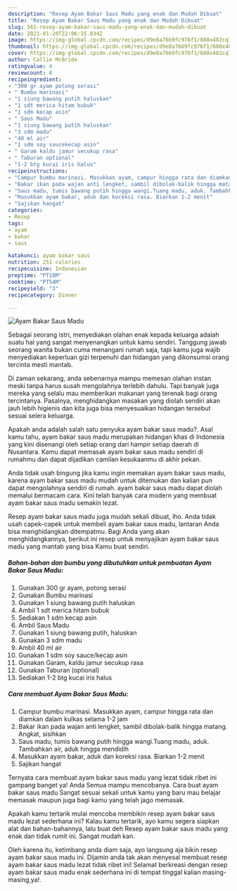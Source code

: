 ```yaml
---
description: "Resep Ayam Bakar Saus Madu yang enak dan Mudah Dibuat"
title: "Resep Ayam Bakar Saus Madu yang enak dan Mudah Dibuat"
slug: 561-resep-ayam-bakar-saus-madu-yang-enak-dan-mudah-dibuat
date: 2021-01-20T22:06:15.034Z
image: https://img-global.cpcdn.com/recipes/d9e8a7669fc976f1/680x482cq70/ayam-bakar-saus-madu-foto-resep-utama.jpg
thumbnail: https://img-global.cpcdn.com/recipes/d9e8a7669fc976f1/680x482cq70/ayam-bakar-saus-madu-foto-resep-utama.jpg
cover: https://img-global.cpcdn.com/recipes/d9e8a7669fc976f1/680x482cq70/ayam-bakar-saus-madu-foto-resep-utama.jpg
author: Callie McBride
ratingvalue: 4
reviewcount: 8
recipeingredient:
- "300 gr ayam potong serasi"
- " Bumbu marinasi"
- "1 siung bawang putih haluskan"
- "1 sdt merica hitam bubuk"
- "1 sdm kecap asin"
- " Saus Madu"
- "1 siung bawang putih haluskan"
- "3 sdm madu"
- "40 ml air"
- "1 sdm soy saucekecap asin"
- " Garam kaldu jamur secukup rasa"
- " Taburan optional"
- "1-2 btg kucai iris halus"
recipeinstructions:
- "Campur bumbu marinasi. Masukkan ayam, campur hingga rata dan diamkan dalam kulkas selama 1-2 jam"
- "Bakar ikan pada wajan anti lengket, sambil dibolak-balik hingga matang. Angkat, sisihkan"
- "Saus madu, tumis bawang putih hingga wangi.Tuang madu, aduk. Tambahkan air, aduk hingga mendidih"
- "Masukkan ayam bakar, aduk dan koreksi rasa. Biarkan 1-2 menit"
- "Sajikan hangat"
categories:
- Resep
tags:
- ayam
- bakar
- saus

katakunci: ayam bakar saus 
nutrition: 251 calories
recipecuisine: Indonesian
preptime: "PT18M"
cooktime: "PT54M"
recipeyield: "3"
recipecategory: Dinner

---
```



![Ayam Bakar Saus Madu](https://img-global.cpcdn.com/recipes/d9e8a7669fc976f1/680x482cq70/ayam-bakar-saus-madu-foto-resep-utama.jpg)

Sebagai seorang istri, menyediakan olahan enak kepada keluarga adalah suatu hal yang sangat menyenangkan untuk kamu sendiri. Tanggung jawab seorang  wanita bukan cuma menangani rumah saja, tapi kamu juga wajib menyediakan keperluan gizi terpenuhi dan hidangan yang dikonsumsi orang tercinta mesti mantab.

Di zaman  sekarang, anda sebenarnya mampu memesan olahan instan meski tanpa harus susah mengolahnya terlebih dahulu. Tapi banyak juga mereka yang selalu mau memberikan makanan yang terenak bagi orang tercintanya. Pasalnya, menghidangkan masakan yang diolah sendiri akan jauh lebih higienis dan kita juga bisa menyesuaikan hidangan tersebut sesuai selera keluarga. 



Apakah anda adalah salah satu penyuka ayam bakar saus madu?. Asal kamu tahu, ayam bakar saus madu merupakan hidangan khas di Indonesia yang kini disenangi oleh setiap orang dari hampir setiap daerah di Nusantara. Kamu dapat memasak ayam bakar saus madu sendiri di rumahmu dan dapat dijadikan camilan kesukaanmu di akhir pekan.

Anda tidak usah bingung jika kamu ingin memakan ayam bakar saus madu, karena ayam bakar saus madu mudah untuk ditemukan dan kalian pun dapat mengolahnya sendiri di rumah. ayam bakar saus madu dapat diolah memalui bermacam cara. Kini telah banyak cara modern yang membuat ayam bakar saus madu semakin lezat.

Resep ayam bakar saus madu juga mudah sekali dibuat, lho. Anda tidak usah capek-capek untuk membeli ayam bakar saus madu, lantaran Anda bisa menghidangkan ditempatmu. Bagi Anda yang akan menghidangkannya, berikut ini resep untuk menyajikan ayam bakar saus madu yang mantab yang bisa Kamu buat sendiri.

<!--inarticleads1-->

##### Bahan-bahan dan bumbu yang dibutuhkan untuk pembuatan Ayam Bakar Saus Madu:

1. Gunakan 300 gr ayam, potong serasi
1. Gunakan  Bumbu marinasi
1. Gunakan 1 siung bawang putih haluskan
1. Ambil 1 sdt merica hitam bubuk
1. Sediakan 1 sdm kecap asin
1. Ambil  Saus Madu
1. Gunakan 1 siung bawang putih, haluskan
1. Gunakan 3 sdm madu
1. Ambil 40 ml air
1. Gunakan 1 sdm soy sauce/kecap asin
1. Gunakan  Garam, kaldu jamur secukup rasa
1. Gunakan  Taburan (optional)
1. Sediakan 1-2 btg kucai iris halus




<!--inarticleads2-->

##### Cara membuat Ayam Bakar Saus Madu:

1. Campur bumbu marinasi. Masukkan ayam, campur hingga rata dan diamkan dalam kulkas selama 1-2 jam
1. Bakar ikan pada wajan anti lengket, sambil dibolak-balik hingga matang. Angkat, sisihkan
1. Saus madu, tumis bawang putih hingga wangi.Tuang madu, aduk. Tambahkan air, aduk hingga mendidih
1. Masukkan ayam bakar, aduk dan koreksi rasa. Biarkan 1-2 menit
1. Sajikan hangat




Ternyata cara membuat ayam bakar saus madu yang lezat tidak ribet ini gampang banget ya! Anda Semua mampu mencobanya. Cara buat ayam bakar saus madu Sangat sesuai sekali untuk kamu yang baru mau belajar memasak maupun juga bagi kamu yang telah jago memasak.

Apakah kamu tertarik mulai mencoba membikin resep ayam bakar saus madu lezat sederhana ini? Kalau kamu tertarik, ayo kamu segera siapkan alat dan bahan-bahannya, lalu buat deh Resep ayam bakar saus madu yang enak dan tidak rumit ini. Sangat mudah kan. 

Oleh karena itu, ketimbang anda diam saja, ayo langsung aja bikin resep ayam bakar saus madu ini. Dijamin anda tak akan menyesal membuat resep ayam bakar saus madu lezat tidak ribet ini! Selamat berkreasi dengan resep ayam bakar saus madu enak sederhana ini di tempat tinggal kalian masing-masing,ya!.

